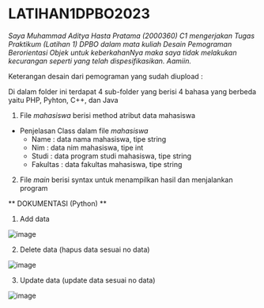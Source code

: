 # LATIHAN1DPBO2023

*Saya Muhammad Aditya Hasta Pratama (2000360) C1 mengerjakan Tugas Praktikum (Latihan 1) DPBO dalam mata kuliah Desain Pemograman 
Berorientasi Objek untuk keberkahanNya maka saya tidak melakukan kecurangan seperti yang telah dispesifikasikan. Aamiin.*

Keterangan desain dari pemograman yang sudah diupload :

Di dalam folder ini terdapat 4 sub-folder yang berisi 4 bahasa yang berbeda yaitu PHP, Pyhton, C++, dan Java
1. File *mahasiswa* berisi method atribut data mahasiswa
  - Penjelasan Class dalam file *mahasiswa*
    - Name : data nama mahasiswa, tipe string
    - Nim : data nim mahasiswa, tipe int
    - Studi : data program studi mahasiswa, tipe string
    - Fakultas : data fakultas mahasiswa, tipe string

2. File *main* berisi syntax untuk menampilkan hasil dan menjalankan program


** DOKUMENTASI  (Python) **

1. Add data

![image](https://user-images.githubusercontent.com/99590350/218371078-e4ac6fb7-b3af-4402-8481-5be3338ffcd8.png)

2. Delete data (hapus data sesuai no data)

![image](https://user-images.githubusercontent.com/99590350/218371328-92363f30-ccd7-4554-9e8c-937c5f55fcef.png)

3. Update data (update data sesuai no data)

![image](https://user-images.githubusercontent.com/99590350/218371466-e2899cd8-919c-4168-8339-0e6171f6c981.png)
